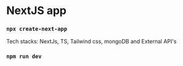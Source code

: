 # NextJS app

### `npx create-next-app`

Tech stacks: NextJs, TS, Tailwind css, mongoDB and External API's

### `npm run dev`
